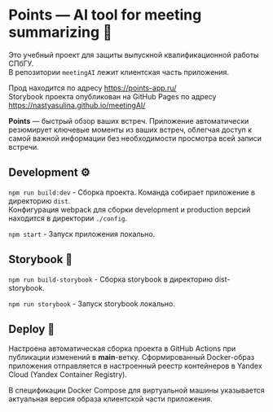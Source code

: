 # Points — AI tool for meeting summarizing 👀

Это учебный проект для защиты выпускной квалификационной работы СПбГУ. \
В репозитории `meetingAI` лежит клиентская часть приложения.

Прод находится по адресу https://points-app.ru/ \
Storybook проекта опубликован на GitHub Pages по адресу https://nastyasulina.github.io/meetingAI/

**Points** — быстрый обзор ваших встреч. Приложение автоматически резюмирует ключевые моменты из ваших встреч, облегчая доступ к самой важной информации без необходимости просмотра всей записи встречи.

## Development ⚙️

`npm run build:dev` - Сборка проекта. Команда собирает приложение в директорию `dist`. \
Конфигурация webpack для сборки development и production версий находится в директории `./config`.

`npm start` - Запуск приложения локально.

## Storybook 🎀

`npm run build-storybook` - Сборка storybook в директорию dist-storybook.

`npm run storybook` - Запуск storybook локально.

## Deploy 🚀

Настроена автоматическая сборка проекта в GitHub Actions при публикации изменений в **main**-ветку. Сформированный Docker-образ приложения отправляется в настроенный реестр контейнеров в Yandex Cloud (Yandex Container Registry).

В спецификации Docker Compose для виртуальной машины указывается актуальная версия образа клиентской части приложения.
